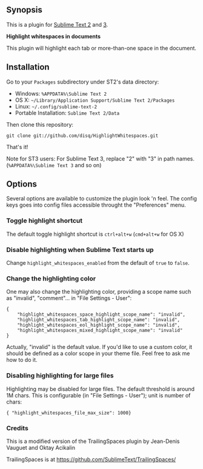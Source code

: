 ## Synopsis

This is a plugin for [Sublime Text 2](http://www.sublimetext.com/2) and [3](http://www.sublimetext.com/3).

**Highlight whitespaces in documents**

This plugin will highlight each tab or more-than-one space in the document.

## Installation

Go to your `Packages` subdirectory under ST2's data directory:

* Windows: `%APPDATA%\Sublime Text 2`
* OS X: `~/Library/Application Support/Sublime Text 2/Packages`
* Linux: `~/.config/sublime-text-2`
* Portable Installation: `Sublime Text 2/Data`

Then clone this repository:

```git clone git://github.com/disq/HighlightWhitespaces.git```

That's it!

Note for ST3 users: For Sublime Text 3, replace "2" with "3" in path names. (`%APPDATA%\Sublime Text 3` and so on)

## Options

Several options are available to customize the plugin look 'n feel. The
config keys goes into config files accessible throught the "Preferences"
menu.

### Toggle highlight shortcut

The default toggle highlight shortcut is ```ctrl+alt+w``` (```cmd+alt+w``` for OS X)

### Disable highlighting when Sublime Text starts up

Change `highlight_whitespaces_enabled` from the default of `true` to `false`.

### Change the highlighting color

One may also change the highlighting color, providing a scope name such
as "invalid", "comment"... in "File Settings - User":

```
{
	"highlight_whitespaces_space_highlight_scope_name": "invalid",
	"highlight_whitespaces_tab_highlight_scope_name": "invalid",
	"highlight_whitespaces_eol_highlight_scope_name": "invalid",
	"highlight_whitespaces_mixed_highlight_scope_name": "invalid"
}
```

Actually, "invalid" is the default value. If you'd like to use a custom color,
it should be defined as a color scope in your theme file. Feel free to ask me
how to do it.

### Disabling highlighting for large files

Highlighting may be disabled for large files. The default threshold is around
1M chars. This is configurable (in "File Settings - User"); unit is number of chars:

```
{ "highlight_whitespaces_file_max_size": 1000}
```

### Credits

This is a modified version of the TrailingSpaces plugin by Jean-Denis Vauguet and Oktay Acikalin

TrailingSpaces is at https://github.com/SublimeText/TrailingSpaces/

